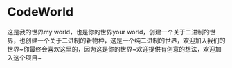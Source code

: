 # CodeWorld
这是我的世界my world，也是你的世界your world，创建一个关于二进制的世界，也创建一个关于二进制的新物种，这是一个纯二进制的世界，欢迎加入我们的世界~你最终会喜欢这里的，因为这是你的世界~欢迎提供有创意的想法，欢迎加入这个项目~

